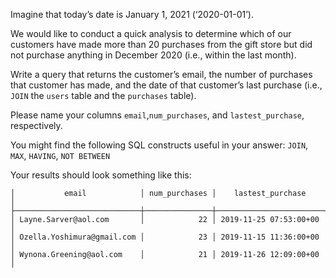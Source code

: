 Imagine that today’s date is January 1, 2021 (‘2020-01-01’). 

We would like to conduct a quick analysis to determine which 
of our customers have made more than 20 purchases from the gift store 
but did not purchase anything in December 2020 (i.e., within the last month). 

Write a query that returns the customer’s email, 
the number of purchases that customer has made, and the date of that customer’s last purchase 
(i.e., `JOIN` the `users` table and the `purchases` table). 

Please name your columns `email`,`num_purchases`, and `lastest_purchase`, respectively.

You might find the following SQL constructs useful in your answer: `JOIN`, `MAX`, `HAVING`, `NOT BETWEEN`

Your results should look something like this:
```
│           email            │ num_purchases │    lastest_purchase    │
├────────────────────────────┼───────────────┼────────────────────────┤
│ Layne.Sarver@aol.com       │            22 │ 2019-11-25 07:53:00+00 │
│ Ozella.Yoshimura@gmail.com │            23 │ 2019-11-15 11:36:00+00 │
│ Wynona.Greening@aol.com    │            21 │ 2019-11-26 12:09:00+00 │
```